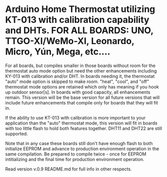 # Arduino Home Thermostat utilizing KT-013 with calibration capability and DHTs. FOR ALL BOARDS: UNO, TTGO-XI/WeMo-XI, Leonardo, Micro, Yún, Mega, etc....
For all boards, but compiles smaller in those boards without room for the thermostat auto mode option but need the other enhancements including KY-013 with calibration and/or DHT.  In boards needing it, the thermostat "auto" mode option is skipped to make room. "heat", "cool", and "off" thermostat mode options are retained which only has meaning if you hook up outdoor sensor[s]. In boards with good capacity, all enhancements remain.  This version will be the base version for all future versions that will include future enhancements that compile only for boards that they will fit in.

If the ability to use KT-013 with calibration is more important to your application than the "auto" thermostat mode, this version will fit in boards with too little flash to hold both features together.  DHT11 and DHT22 are still supported. 

Note that in any case these boards still don't have enough flash to both initialize EEPROM and advance to production environment operation in the same compilation.  Be prepared to compile twice - once for EEPROM intitializing and the final time for production environment operation.

Read version v.0.9 README.md for full info in other respects.

